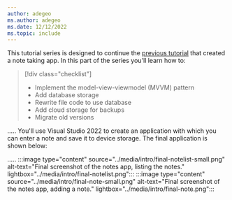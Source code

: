 ```yaml
---
author: adegeo
ms.author: adegeo
ms.date: 12/12/2022
ms.topic: include
---
```


This tutorial series is designed to continue the [previous tutorial](../../notes-app/index.yml) that created a note taking app. In this part of the series you'll learn how to:

> [!div class="checklist"]
>
> - Implement the model-view-viewmodel (MVVM) pattern
> - Add database storage
> - Rewrite file code to use database
> - Add cloud storage for backups
> - Migrate old versions

.....   You'll use Visual Studio 2022 to create an application with which you can enter a note and save it to device storage. The final application is shown below:

.....   :::image type="content" source="../media/intro/final-notelist-small.png" alt-text="Final screenshot of the notes app, listing the notes." lightbox="../media/intro/final-notelist.png"::: :::image type="content" source="../media/intro/final-note-small.png" alt-text="Final screenshot of the notes app, adding a note." lightbox="../media/intro/final-note.png":::
